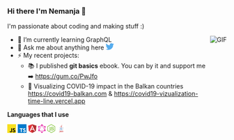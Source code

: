### Hi there I'm Nemanja 👋

I'm passionate about coding and making stuff :)

<img align="right" alt="GIF" height="300px" src="https://media.giphy.com/media/du3J3cXyzhj75IOgvA/giphy.gif" />

- 🌱 I’m currently learning GraphQL
- 💬 Ask me about anything here
  <a href="https://twitter.com/nemanjavasa" target="_blank">
    <img height="15" src="./assets/twitter.svg" alt="Twitter"/>
  </a>
- ⚡ My recent projects:
  - 📚 I published **git basics** ebook. You can by it and support me ➡️ https://gum.co/PwJfo
  - 🦠 Visualizing COVID-19 impact in the Balkan countries https://covid19-balkan.com & https://covid19-vizualization-time-line.vercel.app

**Languages that I use**

<code><img height="20" src="./assets/javascript.svg"></code>
<code><img height="20" src="./assets/typescript.svg"></code>
<code><img height="20" src="./assets/angular-icon-1.svg"></code>
<code><img height="20" src="./assets/graphql.svg"></code>
<code><img height="20" src="./assets/nodejs-icon.svg"></code>
<code><img height="20" src="./assets/java.svg"></code>
